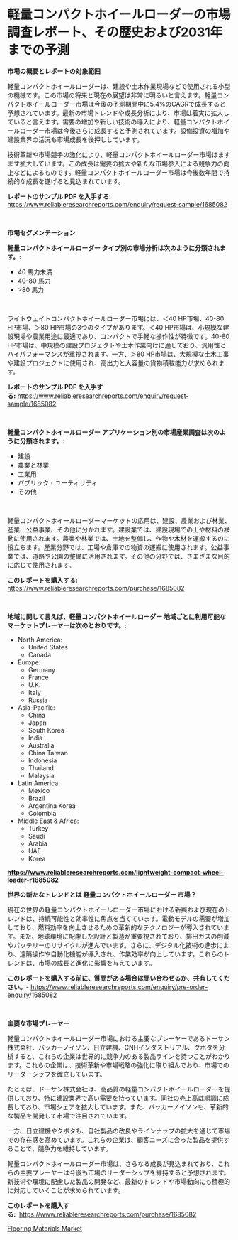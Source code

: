 <p><h1>軽量コンパクトホイールローダーの市場調査レポート、その歴史および2031年までの予測</h1></p><p><strong>市場の概要とレポートの対象範囲</strong></p>
<p><p>軽量コンパクトホイールローダーは、建設や土木作業現場などで使用される小型の機械です。この市場の将来と現在の展望は非常に明るいと言えます。軽量コンパクトホイールローダー市場は今後の予測期間中に5.4%のCAGRで成長すると予想されています。最新の市場トレンドや成長分析により、市場は着実に拡大していると言えます。需要の増加や新しい技術の導入により、軽量コンパクトホイールローダー市場は今後さらに成長すると予測されています。設備投資の増加や建設業界の活況も市場成長を後押ししています。</p><p>技術革新や市場競争の激化により、軽量コンパクトホイールローダー市場はますます拡大しています。この成長は需要の拡大や新たな市場参入による競争力の向上などによるものです。軽量コンパクトホイールローダー市場は今後数年間で持続的な成長を遂げると見込まれています。</p></p>
<p><strong>レポートのサンプル PDF を入手する:</strong> <a href="https://www.reliableresearchreports.com/enquiry/request-sample/1685082">https://www.reliableresearchreports.com/enquiry/request-sample/1685082</a></p>
<p>&nbsp;</p>
<p><strong>市場セグメンテーション</strong></p>
<p><strong>軽量コンパクトホイールローダー タイプ別の市場分析は次のように分類されます。:</strong></p>
<p><ul><li>40 馬力未満</li><li>40-80 馬力</li><li>>80 馬力</li></ul></p>
<p>&nbsp;</p>
<p><p>ライトウェイトコンパクトホイールローダー市場には、＜40 HP市場、40-80 HP市場、＞80 HP市場の3つのタイプがあります。＜40 HP市場は、小規模な建設現場や農業用途に最適であり、コンパクトで手軽な操作性が特徴です。40-80 HP市場は、中規模の建設プロジェクトや土木作業向けに適しており、汎用性とハイパフォーマンスが重視されます。一方、＞80 HP市場は、大規模な土木工事や建設プロジェクトに使用され、高出力と大容量の貨物積載能力が求められます。</p></p>
<p><strong>レポートのサンプル PDF を入手する:</strong>&nbsp;<a href="https://www.reliableresearchreports.com/enquiry/request-sample/1685082">https://www.reliableresearchreports.com/enquiry/request-sample/1685082</a></p>
<p>&nbsp;</p>
<p><strong> 軽量コンパクトホイールローダー アプリケーション別の市場産業調査は次のように分類されます。:</strong></p>
<p><ul><li>建設</li><li>農業と林業</li><li>工業用</li><li>パブリック・ユーティリティ</li><li>その他</li></ul></p>
<p>&nbsp;</p>
<p><p>軽量コンパクトホイールローダーマーケットの応用は、建設、農業および林業、産業、公益事業、その他に分かれます。建設業では、建設現場での土や材料の移動に使用されます。農業や林業では、土地を整備し、作物や木材を運搬するのに役立ちます。産業分野では、工場や倉庫での物資の運搬に使用されます。公益事業では、道路や公園の整備に活用されます。その他の分野では、さまざまな目的に応じて使用されます。</p></p>
<p><strong>このレポートを購入する:</strong>&nbsp; <a href="https://www.reliableresearchreports.com/purchase/1685082">https://www.reliableresearchreports.com/purchase/1685082</a></p>
<p>&nbsp;</p>
<p><strong>地域に関して言えば、軽量コンパクトホイールローダー 地域ごとに利用可能なマーケットプレーヤーは次のとおりです。:</strong></p>
<p><ul>
    <li>
        North America:
        <ul>
            <li>United States</li>
            <li>Canada</li>
        </ul>
    </li>
    <li>
        Europe:
        <ul>
            <li>Germany</li>
            <li>France</li>
            <li>U.K.</li>
            <li>Italy</li>
            <li>Russia</li>
        </ul>
    </li>
    <li>
        Asia-Pacific:
        <ul>
            <li>China</li>
            <li>Japan</li>
            <li>South Korea</li>
            <li>India</li>
            <li>Australia</li>
            <li>China Taiwan</li>
            <li>Indonesia</li>
            <li>Thailand</li>
            <li>Malaysia</li>
        </ul>
    </li>
    <li>
        Latin America:
        <ul>
            <li>Mexico</li>
            <li>Brazil</li>
            <li>Argentina Korea</li>
            <li>Colombia</li>
        </ul>
    </li>
    <li>
        Middle East & Africa:
        <ul>
            <li>Turkey</li>
            <li>Saudi</li>
            <li>Arabia</li>
            <li>UAE</li>
            <li>Korea</li>
        </ul>
    </li>
    </ul></p>
<p><strong><a href="https://www.reliableresearchreports.com/lightweight-compact-wheel-loader-r1685082">https://www.reliableresearchreports.com/lightweight-compact-wheel-loader-r1685082</a></strong>&nbsp;</p>
<p><strong>世界の新たなトレンドとは 軽量コンパクトホイールローダー 市場？</strong></p>
<p><p>現在の世界の軽量コンパクトホイールローダー市場における新興および現在のトレンドは、持続可能性と効率性に焦点を当てています。電動モデルの需要が増加しており、燃料効率を向上させるための革新的なテクノロジーが導入されています。また、地球環境に配慮した設計と製造が重要視されており、排出ガスの削減やバッテリーのリサイクルが進んでいます。さらに、デジタル化技術の進歩により、遠隔操作や自動化機能が導入され、作業効率が向上しています。これらのトレンドは、市場の成長と進化に影響を与えています。</p></p>
<p><strong>このレポートを購入する前に、質問がある場合は問い合わせるか、共有してください。</strong>- <a href="https://www.reliableresearchreports.com/enquiry/pre-order-enquiry/1685082">https://www.reliableresearchreports.com/enquiry/pre-order-enquiry/1685082</a></p>
<p>&nbsp;</p>
<p><strong>主要な市場プレーヤー</strong></p>
<p><p>軽量コンパクトホイールローダー市場における主要なプレーヤーであるドーサン株式会社、バッカーノイソン、日立建機、CNHインダストリアル、クボタを分析すると、これらの企業は世界的に競争力のある製品ラインを持つことがわかります。これらの企業は、技術革新や市場戦略の強化に取り組んでおり、市場でのリーダーシップを確立しています。</p><p>たとえば、ドーサン株式会社は、高品質の軽量コンパクトホイールローダーを提供しており、特に建設業界で高い需要を持っています。同社の売上高は順調に成長しており、市場シェアを拡大しています。また、バッカーノイソンも、革新的な製品を開発して市場で注目されています。</p><p>一方、日立建機やクボタも、自社製品の改良やラインナップの拡大を通じて市場での存在感を高めています。これらの企業は、顧客ニーズに合った製品を提供することで、競争力を維持しています。</p><p>軽量コンパクトホイールローダー市場は、さらなる成長が見込まれており、これらの主要プレーヤーは今後も市場のリーダーシップを維持すると予想されます。新技術や環境に配慮した製品の開発など、最新のトレンドや市場動向にも積極的に対応していくことが求められています。</p></p>
<p><strong>このレポートを購入する:</strong>&nbsp;&nbsp;<a href="https://www.reliableresearchreports.com/purchase/1685082">https://www.reliableresearchreports.com/purchase/1685082</a></p>
<p><p><a href="https://cute-banjo-8ca.notion.site/Flooring-Materials-Market-Size-Growing-and-Forecasted-for-period-from-2024-2031-and-provides-compl-303494f83236422d8ca17436ec961cc4">Flooring Materials Market</a></p></p>